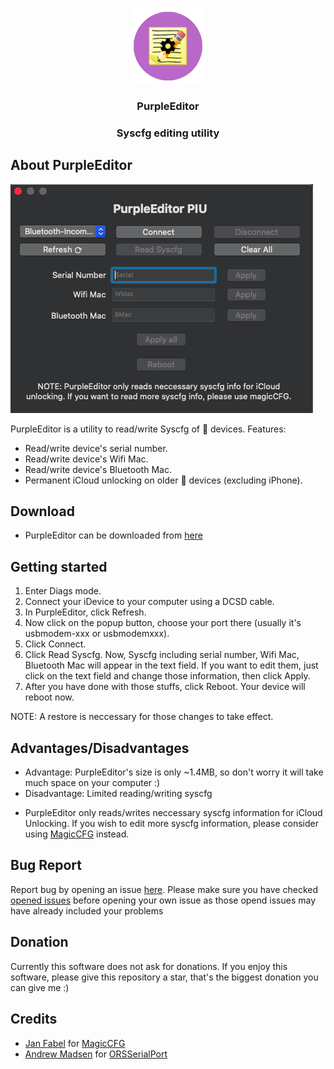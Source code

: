 <br />
<p align="center">
  <a href="https://github.com/j4nf4b3l/MagicClock">
    <img src="image/purple.png" alt="Logo" width="120" height="120">
  </a>

  <h3 align="center">PurpleEditor</h3>
  <h3 align="center">Syscfg editing utility</h3>


## About PurpleEditor
![](image/image.png)

PurpleEditor is a utility to read/write Syscfg of  devices.
Features:
* Read/write device's serial number.
* Read/write device's Wifi Mac.
* Read/write device's Bluetooth Mac.
* Permanent iCloud unlocking on older  devices (excluding iPhone).
## Download
* PurpleEditor can be downloaded from [here](https://github.com/Mini-Exploit/PurpleEditor/releases/)
## Getting started
1. Enter Diags mode.
2. Connect your iDevice to your computer using a DCSD cable.
3. In PurpleEditor, click Refresh.
4. Now click on the popup button, choose your port there (usually it's usbmodem-xxx or usbmodemxxx).
5. Click Connect.
6. Click Read Syscfg. Now, Syscfg including serial number, Wifi Mac, Bluetooth Mac will appear in the text field. If you want to edit them, just click on the text field and change those information, then click Apply.
7. After you have done with those stuffs, click Reboot. Your device will reboot now.

NOTE: A restore is neccessary for those changes to take effect.
## Advantages/Disadvantages
* Advantage: PurpleEditor's size is only ~1.4MB, so don't worry it will take much space on your computer :)
* Disadvantage: Limited reading/writing syscfg
- PurpleEditor only reads/writes neccessary syscfg information for iCloud Unlocking. If you wish to edit more syscfg information, please consider using [MagicCFG](https://github.com/j4nf4b3l/magicCFG) instead.
## Bug Report
Report bug by opening an issue [here](https://github.com/Mini-Exploit/PurpleEditor/issues). Please make sure you have checked [opened issues](https://github.com/Mini-Exploit/PurpleEditor/issues) before opening your own issue as those opend issues may have already included your problems
## Donation
Currently this software does not ask for donations. If you enjoy this software, please give this repository a star, that's the biggest donation you can give me :)
## Credits
* [Jan Fabel](http://github.com/j4nf4b3l) for [MagicCFG](http://github.com/j4nf4b3l)
* [Andrew Madsen](https://github.com/armadsen) for [ORSSerialPort](https://github.com/armadsen/ORSSerialPort)
